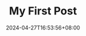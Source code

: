---
title: "My First Post"
description: 
date: 2024-04-27T16:53:56+08:00
image: 
math: 
license: 
hidden: false
comments: true
draft: true
---